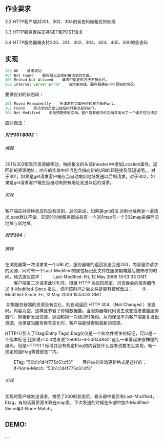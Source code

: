 ## 作业要求

3.2 HTTP客户端对301、302、304的状态码做相应的处理

3.3 HTTP服务器端支持GET和POST请求

3.4 HTTP服务器端支持200、301、302、304、404、405、500的状态码

## 实现

```javascript
200 OK    请求成功
404 Not Found    服务器无法找到被请求的页面。
405 Method Not Allowed    请求中指定的方法不被允许。
500 Internal Server Error    请求未完成。服务器遇到不可预知的情况。
```

要做应对的状态码：

```javascript
301 Moved Permanently    所请求的页面已经转移至新的url。
302 Found    所请求的页面已经临时转移至新的url。
304 Not Modified    未按预期修改文档。客户端有缓冲的文档并发出了一个条件性的请求（一般是提供If-Modified-Since头表示客户只想比指定日期更新的文档）。服务器告诉客户，原来缓冲的文档还可以继续使用。
```

应对做法：

##### 对于301与302：

###### 解释

301与302都表示资源被移动，响应报文的头部(header)中增加Location属性，返回新的资源地址，响应的实体中应当包含指向新的URI的超链接及简短说明。。对于301，如果是get请求客户端应当自动向新地址发送以后的请求。对于302，如果是get请求客户端应当自动向原有地址发送以后的请求。

###### 实现

客户端应对两种状态码没有区别，总的来说，如果是get的话,对新地址再发一遍请求,post默认不做。实现的时候服务器端将有一个301map与一个302map来保存旧地址与新地址。

##### 对于304：

###### 解释

 在浏览器第一次请求某一个URL时，服务器端的返回状态会是200，内容是你请求的资源，同时有一个Last-Modified的属性标记此文件在服务期端最后被修改的时间，格式类似这样：
　　Last-Modified: Fri, 12 May 2006 18:53:33 GMT
　　客户端第二次请求此URL时，根据 HTTP 协议的规定，浏览器会向服务器传送 If-Modified-Since 报头，询问该时间之后文件是否有被修改过：
　　If-Modified-Since: Fri, 12 May 2006 18:53:33 GMT

​       如果服务器端的资源没有变化，则自动返回 HTTP 304 （Not Changed.）状态码，内容为空，这样就节省了传输数据量。当服务器端代码发生改变或者重启服务器时，则重新发出资源，返回和第一次请求时类似。从而保证不向客户端重复发出资源，也保证当服务器有变化时，客户端能够得到最新的资源。

HTTP/1.1引入了Etag(Entity Tags).Etag仅仅是一个和文件相关的标记，可以是一个版本标记,比如说v1.0.0或者说"2e681a-6-5d044840"这么一串看起来很神秘的编码。但是HTTP/1.1 标准并没有规定Etag的内容是什么或者说要怎么实现，唯一规定的是Etag需要放在""内。

　　ETag: "50b1c1d4f775c61:df3"
　　客户端的查询更新格式是这样的：
　　If-None-Match: "50b1c1d4f775c61:df3"

###### 实现

实现时客户端发送请求，接受了200的状态后，看头部中是否有Last-Modified，Etag，有的话将资源关联在map里，下次发送的时候在头部中加If-Modified-Since与If-None-Match。



## DEMO:

...